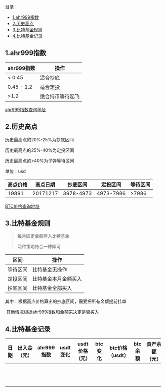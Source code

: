 目录：
- [1.ahr999指数](#1ahr999%e6%8c%87%e6%95%b0)
- [2.历史高点](#2%e5%8e%86%e5%8f%b2%e9%ab%98%e7%82%b9)
- [3.比特基金规则](#3%e6%af%94%e7%89%b9%e5%9f%ba%e9%87%91%e8%a7%84%e5%88%99)
- [4.比特基金记录](#4%e6%af%94%e7%89%b9%e5%9f%ba%e9%87%91%e8%ae%b0%e5%bd%95)
## 1.ahr999指数

| ahr999指数 | 操作             |
| ---------- | ---------------- |
| < 0.45     | 适合抄底         |
| 0.45 - 1.2 | 适合定投         |
| >1.2       | 适合持币等待起飞 |

[ahr999指数查询地址](https://www.qkl123.com/data/ahr999/btc)

## 2.历史高点

历史最高点的20%-25%为抄底区间

历史最高点的25%-40%为定投区间

历史最高点的>40%为子弹等待区间

单位：usd

| 高点价格 | 高点日期 | 抄底区间  | 定投区间  | 等待区间 |
| :------- | -------- | --------- | --------- | -------- |
| 19891    | 20171217 | 3978-4973 | 4973-7986 | >7986    |

[BTC价格查询地址](https://www.qkl123.com/chart/bibox_btc_usd?autofill=true)

## 3.比特基金规则

> 每月固定金额存入比特基金
>
> 两种策略符合一种即可

| 区间     | 操作                 |
| -------- | -------------------- |
| 等待区间 | 比特基金无操作       |
| 定投区间 | 比特基金本月金额买入 |
| 抄底区间 | 比特基金全部买入     |

其中：根据高点价格算出的抄底区间，需要把所有金额提前挂单

​			其他情况根据ahr999指数和金额来决定是否买入

## 4.比特基金记录

| 日期 | 出入金（元） | ahr999指数 | usdt变化 | usdt价格（元） | btc变化 | btc价格（usdt） | btc余额 | 资产余额（元） | 备注 |
| ---- | ------------ | ---------- | -------- | -------------- | ------- | --------------- | ------- | -------------- | ---- |
|      |              |            |          |                |         |                 |         |                |      |
|      |              |            |          |                |         |                 |         |                |      |
|      |              |            |          |                |         |                 |         |                |      |
|      |              |            |          |                |         |                 |         |                |      |
|      |              |            |          |                |         |                 |         |                |      |
|      |              |            |          |                |         |                 |         |                |      |
|      |              |            |          |                |         |                 |         |                |      |
|      |              |            |          |                |         |                 |         |                |      |
|      |              |            |          |                |         |                 |         |                |      |
|      |              |            |          |                |         |                 |         |                |      |
|      |              |            |          |                |         |                 |         |                |      |
|      |              |            |          |                |         |                 |         |                |      |

